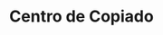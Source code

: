 ---
title: "Centro de Copiado"
url: /ciudad-autonoma-de-buenos-aires/centro-de-copiado-avenida-eva-peron/
shop: copyshop
---